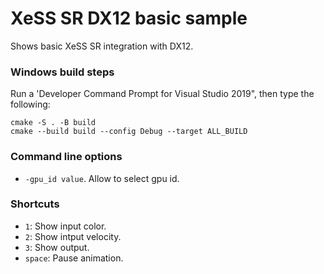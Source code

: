 # XeSS SR DX12 basic sample

Shows basic XeSS SR integration with DX12.

### Windows build steps

Run a 'Developer Command Prompt for Visual Studio 2019", then type the following:
```
cmake -S . -B build
cmake --build build --config Debug --target ALL_BUILD
```

### Command line options
- `-gpu_id value`. Allow to select gpu id.

### Shortcuts
- `1`: Show input color.
- `2`: Show intput velocity.
- `3`: Show output.
- `space`: Pause animation.
